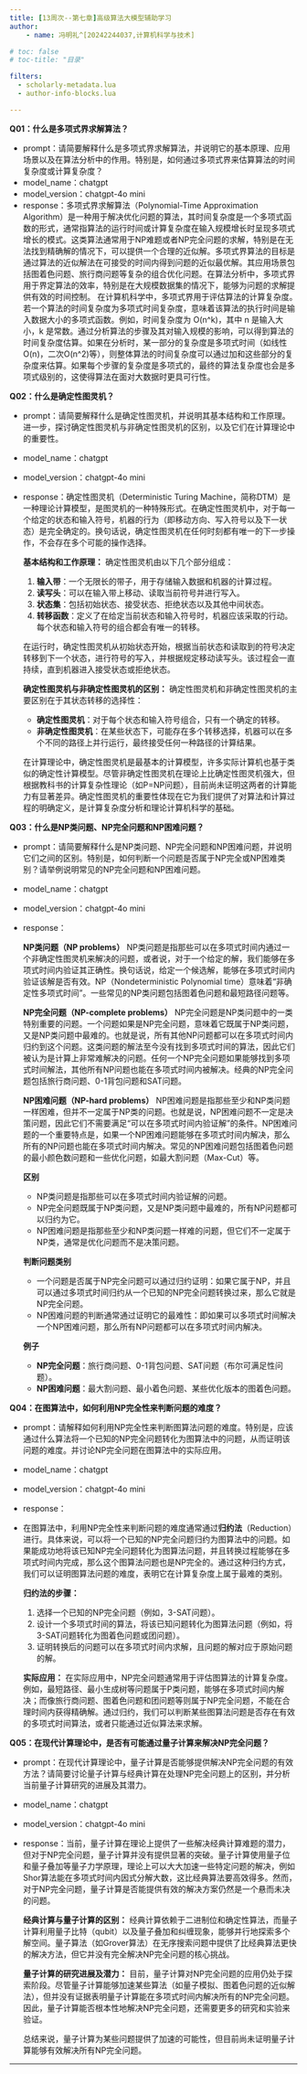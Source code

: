 ```yaml
---
title: [13周次--第七章]高级算法大模型辅助学习
author:
    - name: 冯明礼^[20242244037,计算机科学与技术]

# toc: false
# toc-title: "目录"

filters:
  - scholarly-metadata.lua
  - author-info-blocks.lua

---
```


**Q01：什么是多项式界求解算法？**

- prompt：请简要解释什么是多项式界求解算法，并说明它的基本原理、应用场景以及在算法分析中的作用。特别是，如何通过多项式界来估算算法的时间复杂度或计算复杂度？
- model_name：chatgpt
- model_version：chatgpt-4o mini
- response：多项式界求解算法（Polynomial-Time Approximation Algorithm）是一种用于解决优化问题的算法，其时间复杂度是一个多项式函数的形式，通常指算法的运行时间或计算复杂度在输入规模增长时呈现多项式增长的模式。这类算法通常用于NP难题或者NP完全问题的求解，特别是在无法找到精确解的情况下，可以提供一个合理的近似解。多项式界算法的目标是通过算法的近似解法在可接受的时间内得到问题的近似最优解。其应用场景包括图着色问题、旅行商问题等复杂的组合优化问题。在算法分析中，多项式界用于界定算法的效率，特别是在大规模数据集的情况下，能够为问题的求解提供有效的时间控制。 在计算机科学中，多项式界用于评估算法的计算复杂度。若一个算法的时间复杂度为多项式时间复杂度，意味着该算法的执行时间是输入数据大小的多项式函数。例如，时间复杂度为 O(n^k)，其中 n 是输入大小，k 是常数。通过分析算法的步骤及其对输入规模的影响，可以得到算法的时间复杂度估算。如果在分析时，某一部分的复杂度是多项式时间（如线性O(n)，二次O(n^2)等），则整体算法的时间复杂度可以通过加和这些部分的复杂度来估算。如果每个步骤的复杂度是多项式的，最终的算法复杂度也会是多项式级别的，这使得算法在面对大数据时更具可行性。

**Q02：什么是确定性图灵机？**

- prompt：请简要解释什么是确定性图灵机，并说明其基本结构和工作原理。进一步，探讨确定性图灵机与非确定性图灵机的区别，以及它们在计算理论中的重要性。

- model_name：chatgpt

- model_version：chatgpt-4o mini

- response：确定性图灵机（Deterministic Turing Machine，简称DTM）是一种理论计算模型，是图灵机的一种特殊形式。在确定性图灵机中，对于每一个给定的状态和输入符号，机器的行为（即移动方向、写入符号以及下一状态）是完全确定的。换句话说，确定性图灵机在任何时刻都有唯一的下一步操作，不会存在多个可能的操作选择。

  **基本结构和工作原理：**
   确定性图灵机由以下几个部分组成：

  1. **输入带**：一个无限长的带子，用于存储输入数据和机器的计算过程。
  2. **读写头**：可以在输入带上移动、读取当前符号并进行写入。
  3. **状态集**：包括初始状态、接受状态、拒绝状态以及其他中间状态。
  4. **转移函数**：定义了在给定当前状态和输入符号时，机器应该采取的行动。每个状态和输入符号的组合都会有唯一的转移。

  在运行时，确定性图灵机从初始状态开始，根据当前状态和读取到的符号决定转移到下一个状态，进行符号的写入，并根据规定移动读写头。该过程会一直持续，直到机器进入接受状态或拒绝状态。

  **确定性图灵机与非确定性图灵机的区别：**
   确定性图灵机和非确定性图灵机的主要区别在于其状态转移的选择性：

  - **确定性图灵机**：对于每个状态和输入符号组合，只有一个确定的转移。
  - **非确定性图灵机**：在某些状态下，可能存在多个转移选择，机器可以在多个不同的路径上并行运行，最终接受任何一种路径的计算结果。

  在计算理论中，确定性图灵机是最基本的计算模型，许多实际计算机也基于类似的确定性计算模型。尽管非确定性图灵机在理论上比确定性图灵机强大，但根据教科书的计算复杂性理论（如P=NP问题），目前尚未证明这两者的计算能力有显著差异。确定性图灵机的重要性体现在它为我们提供了对算法和计算过程的明确定义，是计算复杂度分析和理论计算机科学的基础。

**Q03：什么是NP类问题、NP完全问题和NP困难问题？**

- prompt：请简要解释什么是NP类问题、NP完全问题和NP困难问题，并说明它们之间的区别。特别是，如何判断一个问题是否属于NP完全或NP困难类别？请举例说明常见的NP完全问题和NP困难问题。

- model_name：chatgpt

- model_version：chatgpt-4o mini

- response：

  **NP类问题（NP problems）**
   NP类问题是指那些可以在多项式时间内通过一个非确定性图灵机来解决的问题，或者说，对于一个给定的解，我们能够在多项式时间内验证其正确性。换句话说，给定一个候选解，能够在多项式时间内验证该解是否有效。NP（Nondeterministic Polynomial time）意味着“非确定性多项式时间”。一些常见的NP类问题包括图着色问题和最短路径问题等。

  **NP完全问题（NP-complete problems）**
   NP完全问题是NP类问题中的一类特别重要的问题。一个问题如果是NP完全问题，意味着它既属于NP类问题，又是NP类问题中最难的。也就是说，所有其他NP问题都可以在多项式时间内归约到这个问题。这类问题的解法至今没有找到多项式时间的算法，因此它们被认为是计算上非常难解决的问题。任何一个NP完全问题如果能够找到多项式时间解法，其他所有NP问题也能在多项式时间内被解决。经典的NP完全问题包括旅行商问题、0-1背包问题和SAT问题。

  **NP困难问题（NP-hard problems）**
   NP困难问题是指那些至少和NP类问题一样困难，但并不一定属于NP类的问题。也就是说，NP困难问题不一定是决策问题，因此它们不需要满足“可以在多项式时间内验证解”的条件。NP困难问题的一个重要特点是，如果一个NP困难问题能够在多项式时间内解决，那么所有的NP问题也能在多项式时间内解决。常见的NP困难问题包括图着色问题的最小颜色数问题和一些优化问题，如最大割问题（Max-Cut）等。

  **区别**

  - NP类问题是指那些可以在多项式时间内验证解的问题。
  - NP完全问题既属于NP类问题，又是NP类问题中最难的，所有NP问题都可以归约为它。
  - NP困难问题是指那些至少和NP类问题一样难的问题，但它们不一定属于NP类，通常是优化问题而不是决策问题。

  **判断问题类别**

  - 一个问题是否属于NP完全问题可以通过归约证明：如果它属于NP，并且可以通过多项式时间归约从一个已知的NP完全问题转换过来，那么它就是NP完全问题。
  - NP困难问题的判断通常通过证明它的最难性：即如果可以多项式时间解决一个NP困难问题，那么所有NP问题都可以在多项式时间内解决。

  **例子**

  - **NP完全问题**：旅行商问题、0-1背包问题、SAT问题（布尔可满足性问题）。
  - **NP困难问题**：最大割问题、最小着色问题、某些优化版本的图着色问题。

**Q04：在图算法中，如何利用NP完全性来判断问题的难度？**

- prompt：请解释如何利用NP完全性来判断图算法问题的难度。特别是，应该通过什么算法将一个已知的NP完全问题转化为图算法中的问题，从而证明该问题的难度。并讨论NP完全问题在图算法中的实际应用。
- model_name：chatgpt
- model_version：chatgpt-4o mini

- response：

- 在图算法中，利用NP完全性来判断问题的难度通常通过**归约法**（Reduction）进行。具体来说，可以将一个已知的NP完全问题归约为图算法中的问题。如果能成功地将该已知NP完全问题转化为图算法问题，并且转换过程能够在多项式时间内完成，那么这个图算法问题也是NP完全的。通过这种归约方式，我们可以证明图算法问题的难度，表明它在计算复杂度上属于最难的类别。

  **归约法的步骤：**

  1. 选择一个已知的NP完全问题（例如，3-SAT问题）。
  2. 设计一个多项式时间的算法，将该已知问题转化为图算法问题（例如，将3-SAT问题转化为图着色问题或团问题）。
  3. 证明转换后的问题可以在多项式时间内求解，且问题的解对应于原始问题的解。

  **实际应用：** 在实际应用中，NP完全问题通常用于评估图算法的计算复杂度。例如，最短路径、最小生成树等问题属于P类问题，能够在多项式时间内解决；而像旅行商问题、图着色问题和团问题等则属于NP完全问题，不能在合理时间内获得精确解。通过归约，我们可以判断某些图算法问题是否存在有效的多项式时间算法，或者只能通过近似算法来求解。

**Q05：在现代计算理论中，是否有可能通过量子计算来解决NP完全问题？**

- prompt：在现代计算理论中，量子计算是否能够提供解决NP完全问题的有效方法？请简要讨论量子计算与经典计算在处理NP完全问题上的区别，并分析当前量子计算研究的进展及其潜力。

- model_name：chatgpt

- model_version：chatgpt-4o mini

- response：当前，量子计算在理论上提供了一些解决经典计算难题的潜力，但对于NP完全问题，量子计算并没有提供显著的突破。量子计算使用量子位和量子叠加等量子力学原理，理论上可以大大加速一些特定问题的解决，例如Shor算法能在多项式时间内因式分解大数，这比经典算法要高效得多。然而，对于NP完全问题，量子计算是否能提供有效的解决方案仍然是一个悬而未决的问题。

  **经典计算与量子计算的区别：**
   经典计算依赖于二进制位和确定性算法，而量子计算利用量子比特（qubit）以及量子叠加和纠缠现象，能够并行地探索多个解空间。量子算法（如Grover算法）在无序搜索问题中提供了比经典算法更快的解决方法，但它并没有完全解决NP完全问题的核心挑战。

  **量子计算的研究进展及潜力：**
   目前，量子计算对NP完全问题的应用仍处于探索阶段。尽管量子计算能够加速某些算法（如量子模拟、图着色问题的近似解法），但并没有证据表明量子计算能在多项式时间内解决所有的NP完全问题。因此，量子计算能否根本性地解决NP完全问题，还需要更多的研究和实验来验证。

  总结来说，量子计算为某些问题提供了加速的可能性，但目前尚未证明量子计算能够有效解决所有NP完全问题。

----

